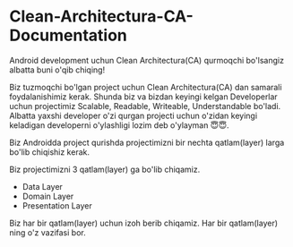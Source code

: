 # Clean-Architectura-CA-Documentation
Android development uchun Clean Architectura(CA) qurmoqchi bo'lsangiz albatta buni o'qib chiqing!

Biz tuzmoqchi bo'lgan project uchun Clean Architectura(CA) dan samarali foydalanishimiz kerak. Shunda biz va bizdan keyingi kelgan Developerlar uchun projectimiz Scalable, Readable, Writeable, Understandable bo'ladi. Albatta yaxshi developer o'zi qurgan projecti uchun o'zidan keyingi keladigan developerni o'ylashligi lozim deb o'ylayman 😇😇.

Biz Androidda project qurishda projectimizni bir nechta qatlam(layer) larga bo'lib chiqishiz kerak.

Biz projectimizni 3 qatlam(layer) ga bo'lib chiqamiz.
* Data Layer
* Domain Layer
* Presentation Layer

Biz har bir qatlam(layer) uchun izoh berib chiqamiz. Har bir qatlam(layer) ning o'z vazifasi bor.


